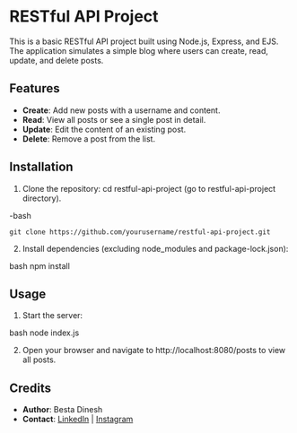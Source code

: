 # RESTful API Project

This is a basic RESTful API project built using Node.js, Express, and EJS. The application simulates a simple blog where users can create, read, update, and delete posts.

## Features

- **Create**: Add new posts with a username and content.
- **Read**: View all posts or see a single post in detail.
- **Update**: Edit the content of an existing post.
- **Delete**: Remove a post from the list.

## Installation

1. Clone the repository:
    cd restful-api-project
    (go to restful-api-project directory).

    
-bash

    git clone https://github.com/yourusername/restful-api-project.git


2. Install dependencies (excluding node_modules and package-lock.json):
    
bash
    npm install


## Usage

1. Start the server:
    
bash
    node index.js


2. Open your browser and navigate to http://localhost:8080/posts to view all posts.

## Credits
- **Author**: Besta Dinesh
- **Contact**: [LinkedIn](https://www.linkedin.com/in/besta-dinesh-736599263) | [Instagram](https://www.instagram.com/dinnu_20_04)
